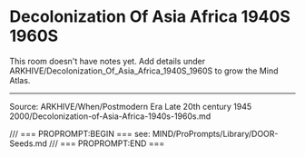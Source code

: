 # Decolonization Of Asia Africa 1940S 1960S

This room doesn't have notes yet. Add details under ARKHIVE/Decolonization_Of_Asia_Africa_1940S_1960S to grow the Mind Atlas.

---
Source: ARKHIVE/When/Postmodern Era Late 20th century 1945 2000/Decolonization-of-Asia-Africa-1940s-1960s.md

/// === PROPROMPT:BEGIN ===
see: MIND/ProPrompts/Library/DOOR-Seeds.md
/// === PROPROMPT:END ===
